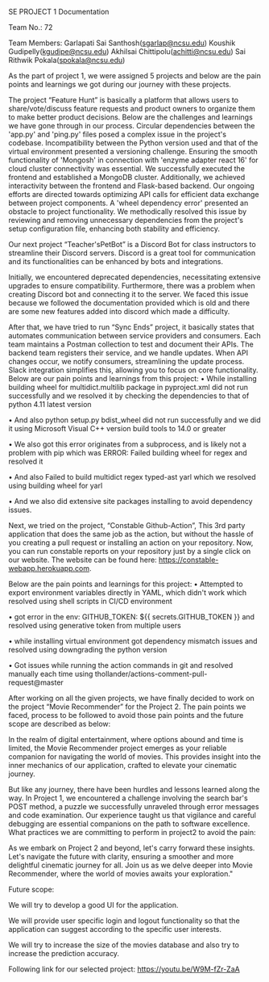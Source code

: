SE PROJECT 1 Documentation

Team No.: 72

Team Members: 
Garlapati Sai Santhosh(sgarlap@ncsu.edu)
Koushik Gudipelly(kgudipe@ncsu.edu)
Akhilsai Chittipolu(achitti@ncsu.edu)
Sai Rithwik Pokala(spokala@ncsu.edu)

As the part of project 1, we were assigned 5 projects and below are the pain points and learnings we got during our journey with these projects.

The project “Feature Hunt” is basically a platform that allows users to share/vote/discuss feature requests and product owners to organize them to make better product decisions.
Below are the challenges and learnings we have gone through in our process.
Circular dependencies between the 'app.py' and 'ping.py' files posed a complex issue in the project's codebase. 
Incompatibility between the Python version used and that of the virtual environment presented a versioning challenge. 
Ensuring the smooth functionality of 'Mongosh' in connection with 'enzyme adapter react 16' for cloud cluster connectivity was essential. 
We successfully executed the frontend and established a MongoDB cluster. Additionally, we achieved interactivity between the frontend and Flask-based backend. Our ongoing efforts are directed towards optimizing API calls for efficient data exchange between project components. 
A 'wheel dependency error' presented an obstacle to project functionality. We methodically resolved this issue by reviewing and removing unnecessary dependencies from the project's setup configuration file, enhancing both stability and efficiency.

Our next project “Teacher'sPetBot” is a Discord Bot for class instructors to streamline their Discord servers. Discord is a great tool for communication and its functionalities can be enhanced by bots and integrations.

Initially, we encountered deprecated dependencies, necessitating extensive upgrades to ensure compatibility. Furthermore, there was a problem when creating Discord bot and connecting it to the server. We faced this issue because we followed the documentation provided which is old and there are some new features added into discord which made a difficulty.

After that, we have tried to run “Sync Ends” project, it basically states that automates communication between service providers and consumers. Each team maintains a Postman collection to test and document their APIs. The backend team registers their service, and we handle updates. When API changes occur, we notify consumers, streamlining the update process. Slack integration simplifies this, allowing you to focus on core functionality.
Below are our pain points and learnings from this project:
•	While installing building wheel for multidict.multilib package in pyproject.xml did not run successfully and we resolved it by checking the dependencies to that of python 4.11 latest version

•	And also python setup.py bdist_wheel did not run successfully and we did it using Microsoft Visual C++ version build tools to 14.0 or greater 

•	We also got this error originates from a subprocess, and is likely not a problem with pip which was ERROR: Failed building wheel for regex and resolved it 

•	And also Failed to build multidict regex typed-ast yarl which we resolved using building wheel for yarl

•	And we also did extensive site packages installing to avoid dependency issues.

Next, we tried on the project, “Constable Github-Action”, This 3rd party application that does the same job as the action, but without the hassle of you creating a pull request or installing an action on your repository. Now, you can run constable reports on your repository just by a single click on our website. The website can be found here: https://constable-webapp.herokuapp.com.

Below are the pain points and learnings for this project:
•	Attempted to export environment variables directly in YAML, which didn't work which resolved using shell scripts in CI/CD environment

•	got error in the env:
GITHUB_TOKEN: ${{ secrets.GITHUB_TOKEN }} and resolved using generative token      from multiple users

•	while installing virtual environment got dependency mismatch issues and resolved using downgrading the python version

•	Got issues while running the action commands in git and resolved manually each time using thollander/actions-comment-pull-request@master

After working on all the given projects, we have finally decided to work on the project “Movie Recommender” for the Project 2. The pain points we faced, process to be followed to avoid those pain points and the future scope are described as below:

In the realm of digital entertainment, where options abound and time is limited, the Movie Recommender project emerges as your reliable companion for navigating the world of movies. This provides insight into the inner mechanics of our application, crafted to elevate your cinematic journey.

But like any journey, there have been hurdles and lessons learned along the way. In Project 1, we encountered a challenge involving the search bar's POST method, a puzzle we successfully unraveled through error messages and code examination. Our experience taught us that vigilance and careful debugging are essential companions on the path to software excellence.
What practices we are committing to perform in project2 to avoid the pain: 

As we embark on Project 2 and beyond, let's carry forward these insights. Let's navigate the future with clarity, ensuring a smoother and more delightful cinematic journey for all. Join us as we delve deeper into Movie Recommender, where the world of movies awaits your exploration."

Future scope:

We will try to develop a good UI for the application.

We will provide user specific login and logout functionality so that the application can suggest according to the specific user interests.

We will try to increase the size of the movies database and also try to increase the prediction accuracy.

Following link for our selected project:
https://youtu.be/W9M-fZr-ZaA 

